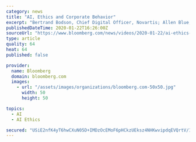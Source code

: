 ```yaml
---
category: news
title: "AI, Ethics and Corporate Behavior"
excerpt: "Bertrand Bodson, Chief Digital Officer, Novartis; Allen Blue, Vice President of Product Management and cofounder, LinkedIn; Gillian Tans, Chairwoman, Booking.com and Mark Foster, Senior Vice President,"
publishedDateTime: 2020-01-22T16:26:00Z
sourceUrl: "https://www.bloomberg.com/news/videos/2020-01-22/ai-ethics-and-corporate-behavior-video"
type: article
quality: 64
heat: 64
published: false

provider:
  name: Bloomberg
  domain: bloomberg.com
  images:
    - url: "/assets/images/organizations/bloomberg.com-50x50.jpg"
      width: 50
      height: 50

topics:
  - AI
  - AI Ethics

secured: "USiE2nfK4yT6hwCXuN05D+IMDzOcEMoF6pHCkzUEksz4NHKwvipdqEVQrtV/1hhXifSE0f2C78GMOkuFbh5CWfywA/v/h7k0nCUZhiICKMxFajUh7NwIBR7Hxt44wqS6Z28BKdRdHRRTlurRa1/V/8Qnxokhi5WZ9/2xIplF2pVVEesIdX44IpZWviJz+eoNMEtXyQv5zgXbhIUxwElOMrhimHHpfRls7mQsArKfgh5n0V7mqCIhMo6m8OmgTqT9VShIdT0C9231LfHdQFnfANpPuyP6FWPZpDRYxZ78Wdr4BUNDnz0S3KiGfiqSi9lE4+MZ3/XUi5jKJTTwAJTsvqNuPwAHtdNrtShJXOhd6GQaNNH81r8JcIwkd809RT9GFCdabXmurKxqkQotI4Bk9FQ/TdSeQZQe1YWLVtE9cKd3u9KTfkF1UD5WTwYeK8dC5gPtHMbYQTZCi9r6xaPIZrLHR7EFfEOMxjJVWo2LuUM=;iTg0pekPqe7gHBMr/4YxQA=="
---
```


